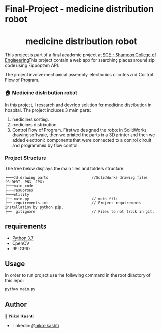 # Final-Project - medicine distribution robot


<h1 align="center">medicine distribution robot</h1>

This project is part of a final academic project at [SCE - Shamoon College of Engineering](https://sce.ac.il)This project contain a web app for searching places around zip code using Zippoptam API.

The project involve mechanical assembly, electronics circutes and Control Flow of Program.

### 🏠 Medicine distribution robot

In this project, I research and develop solution for medicine distribution in hospital.
The project includes 3 main parts:
1. medicines sorting.
2. medicines distribution.
3. Control Flow of Program.
First we designed the robot in SolidWorks drawing software,
then we printed the parts in a 3D printer and then we added electronic components that were connected to a control circuit and programmed by flow control.

### Project Structure 

The tree below displays the main files and folders structure.
```textile
├───3d drawing parts 					//SolidWorks drawing files (SLDPRT, PNG, JPG)
├───main_code
├───resuorses
└───utility
├── main.py                             // main file
├── requirements.txt                    // Project requirements - installation by python pip.
├── .gitignore                          // Files to not track in git.
```

## requirements
- [Python 3.7](https://www.python.org/downloads/release/python-370/)
- OpenCV
- RPi.GPIO 

## Usage
In order to run project use the following command in the root diractory of this repo:
```sh
python main.py
```

## Author

👤 **Nikol Kashti**

* Linkedin: [@nikol-kashti](https://www.linkedin.com/in/nikol-kashti-86bb33161/)
